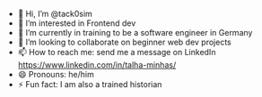 - 👋 Hi, I’m @tack0sim
- 👀 I’m interested in Frontend dev
- 🌱 I’m currently in training to be a software engineer in Germany
- 💞️ I’m looking to collaborate on beginner web dev projects
- 📫 How to reach me: send me a message on LinkedIn https://www.linkedin.com/in/talha-minhas/
- 😄 Pronouns: he/him
- ⚡ Fun fact: I am also a trained historian

<!---
tack0sim/tack0sim is a ✨ special ✨ repository because its `README.md` (this file) appears on your GitHub profile.
You can click the Preview link to take a look at your changes.
--->
